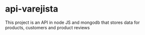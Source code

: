 # api-varejista

This project is an API in node JS and mongodb that stores data for products, customers and product reviews
